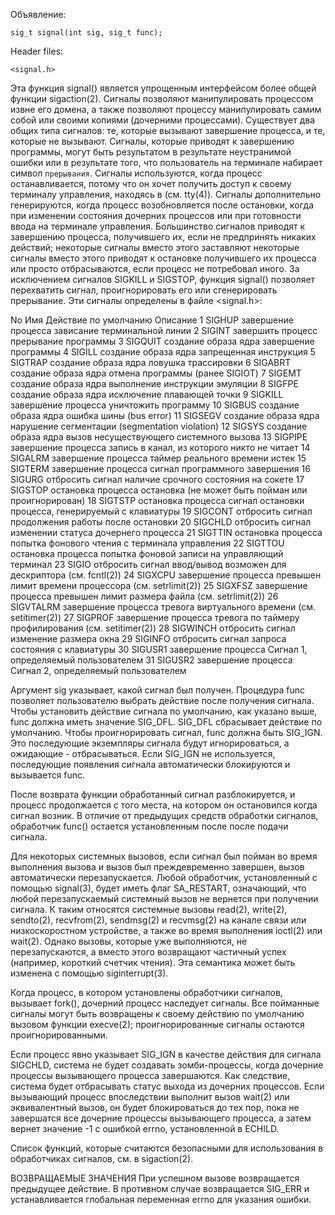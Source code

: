 Объявление:

    sig_t signal(int sig, sig_t func);

Header files:

    <signal.h>

Эта функция signal() является упрощенным интерфейсом более общей функции sigaction(2).
Сигналы позволяют манипулировать процессом извне его домена, а также позволяют процессу манипулировать самим собой или своими копиями (дочерними процессами).  Существует два общих типа сигналов: те, которые вызывают завершение процесса, и те, которые не вызывают.  Сигналы, которые приводят к завершению программы, могут быть результатом в результате неустранимой ошибки или в результате того, что пользователь на терминале набирает символ `прерывания`.
Сигналы используются, когда процесс останавливается, потому что он хочет получить доступ к своему терминалу управления, находясь в (см. tty(4)).  Сигналы дополнительно генерируются, когда процесс возобновляется после остановки, когда при изменении состояния дочерних процессов или при готовности ввода на терминале управления.  Большинство сигналов приводят к завершению процесса, получившего их, если не предпринять никаких действий; некоторые сигналы вместо этого заставляют некоторые сигналы вместо этого приводят к остановке получившего их процесса или просто отбрасываются, если процесс не потребовал иного. За исключением сигналов SIGKILL и SIGSTOP, функция signal() позволяет перехватить сигнал, проигнорировать его или сгенерировать прерывание.  Эти сигналы определены в файле <signal.h>:

No  Имя         Действие по умолчанию   Описание
1   SIGHUP      завершение процесса     зависание терминальной линии
2   SIGINT      завершить процесс       прерывание программы
3   SIGQUIT     создание образа ядра    завершение программы
4   SIGILL      создание образа ядра    запрещенная инструкция
5   SIGTRAP     создание образа ядра    ловушка трассировки
6   SIGABRT     создание образа ядра    отмена программы (ранее SIGIOT)
7   SIGEMT      создание образа ядра    выполнение инструкции эмуляции
8   SIGFPE      создание образа ядра    исключение плавающей точки
9   SIGKILL     завершение процесса     уничтожить программу
10  SIGBUS      создание образа ядра    ошибка шины (bus error)
11  SIGSEGV     создание образа ядра    нарушение сегментации (segmentation violation)
12  SIGSYS      создание образа ядра    вызов несуществующего системного вызова
13  SIGPIPE     завершение процесса     запись в канал, из которого никто не читает
14  SIGALRM     завершение процесса     таймер реального времени истек
15  SIGTERM     завершение процесса     сигнал программного завершения
16  SIGURG      отбросить сигнал        наличие срочного состояния на сокете
17  SIGSTOP     остановка процесса      остановка (не может быть пойман или проигнорирован)
18  SIGTSTP     остановка процесса      сигнал остановки процесса, генерируемый с клавиатуры
19  SIGCONT     отбросить сигнал        продолжения работы после остановки
20  SIGCHLD     отбросить сигнал        изменении статуса дочернего процесса
21  SIGTTIN     остановка процесса      попытка фонового чтения с терминала управления
22  SIGTTOU     остановка процесса      попытка фоновой записи на управляющий терминал
23  SIGIO       отбросить сигнал        ввод/вывод возможен для дескриптора (см. fcntl(2))
24  SIGXCPU     завершение процесса     превышен лимит времени процессора (см. setrlimit(2))
25  SIGXFSZ     завершение процесса     превышен лимит размера файла (см. setrlimit(2))
26  SIGVTALRM   завершение процесса     тревога виртуального времени (см. setitimer(2))
27  SIGPROF     завершение процесса     тревога по таймеру профилирования (см. setitimer(2))
28  SIGWINCH    отбросить сигнал        изменение размера окна
29  SIGINFO     отбросить сигнал        запроса состояния с клавиатуры
30  SIGUSR1     завершение процесса     Сигнал 1, определяемый пользователем
31  SIGUSR2     завершение процесса     Сигнал 2, определяемый пользователем

Аргумент sig указывает, какой сигнал был получен.  Процедура func позволяет пользователю выбрать действие после получения сигнала.  Чтобы установить действие сигнала по умолчанию, как указано выше, func должна иметь значение SIG_DFL.  SIG_DFL сбрасывает действие по умолчанию.  Чтобы проигнорировать сигнал, func должна быть SIG_IGN.  Это последующие экземпляры сигнала будут игнорироваться, а ожидающие - отбрасываться.  Если SIG_IGN не используется, последующие появления сигнала автоматически блокируются и вызывается func.

После возврата функции обработанный сигнал разблокируется, и процесс продолжается с того места, на котором он остановился когда сигнал возник.  В отличие от предыдущих средств обработки сигналов, обработчик func() остается установленным после после подачи сигнала.

Для некоторых системных вызовов, если сигнал был пойман во время выполнения вызова и вызов был преждевременно завершен, вызов автоматически перезапускается.  Любой обработчик, установленный с помощью signal(3), будет иметь флаг SA_RESTART, означающий, что любой перезапускаемый системный вызов не вернется при получении сигнала.  К таким относятся системные вызовы read(2), write(2), sendto(2), recvfrom(2), sendmsg(2) и recvmsg(2) на канале связи или низкоскоростном устройстве, а также во время выполнения ioctl(2) или wait(2). Однако вызовы, которые уже выполняются, не перезапускаются, а вместо этого возвращают частичный успех (например, короткий счетчик чтения).  Эта семантика может быть изменена с помощью siginterrupt(3).

Когда процесс, в котором установлены обработчики сигналов, вызывает  fork(), дочерний процесс наследует сигналы.  Все пойманные сигналы могут быть возвращены к своему действию по умолчанию вызовом функции execve(2); проигнорированные сигналы остаются проигнорированными.

Если процесс явно указывает SIG_IGN в качестве действия для сигнала SIGCHLD, система не будет создавать зомби-процессы, когда дочерние процессы вызывающего процесса завершаются.  Как следствие, система будет отбрасывать статус выхода из дочерних процессов.  Если вызывающий процесс впоследствии выполнит вызов wait(2) или эквивалентный вызов, он будет блокироваться до тех пор, пока не завершатся все дочерние процессы вызывающего процесса, а затем вернет значение -1 с ошибкой errno, установленной в ECHILD.

Список функций, которые считаются безопасными для использования в обработчиках сигналов, см. в sigaction(2).

ВОЗВРАЩАЕМЫЕ ЗНАЧЕНИЯ
При успешном вызове возвращается предыдущее действие.  В противном случае возвращается SIG_ERR и устанавливается глобальная переменная errno для указания ошибки.